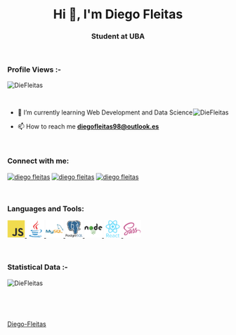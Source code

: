 <h1 align="center">Hi 👋, I'm Diego Fleitas</h1>
<h3 align="center">Student at UBA</h3>

<br>

<p align="right"> <h3>Profile Views :-</h3> <img src="https://komarev.com/ghpvc/?username=DieFleitas&label=Profile%20views&color=0e75b6&style=flat"
    alt="DieFleitas" /> 
  </p>

<br>

<p><img align="right" src="https://github.com/Adam-pw/Adam-pw/blob/main/animation_500_kxa883sd.gif" alt="DieFleitas" /></p>


- 🌱 I’m currently learning Web Development and Data Science

- 📫 How to reach me **diegofleitas98@outlook.es**


<br>

<h3 align="left">Connect with me:</h3>
<p align="left">
  <a href="https://www.linkedin.com/in/diego-fleitas250698/" target="blank"><img align="center"
      src="https://raw.githubusercontent.com/rahuldkjain/github-profile-readme-generator/master/src/images/icons/Social/linked-in-alt.svg"
      alt="diego fleitas" height="30" width="40" /></a>
  <a href="https://www.hackerrank.com/fleitasdiegoari1" target="blank"><img align="center"
      src="https://raw.githubusercontent.com/rahuldkjain/github-profile-readme-generator/master/src/images/icons/Social/hackerrank.svg"
      alt="diego fleitas" height="30" width="40" /></a>
 <a href="https://twitter.com/_DFleiitas" target="blank"><img align="center"
      src="https://raw.githubusercontent.com/rahuldkjain/github-profile-readme-generator/master/src/images/icons/Social/twitter.svg"
      alt="diego fleitas" height="30" width="40" /></a>
</p>

<br>

<h3 align="left">Languages and Tools:</h3>
<p align="left">
  <a href="https://developer.mozilla.org/en-US/docs/Web/JavaScript" target="_blank"
    rel="noreferrer"> <img
      src="https://raw.githubusercontent.com/devicons/devicon/master/icons/javascript/javascript-original.svg"
      alt="javascript" width="40" height="40" /> 
  </a>
    <a href="https://www.java.com" target="_blank" rel="noreferrer"> <img src="https://raw.githubusercontent.com/devicons/devicon/master/icons/java/java-original.svg" alt="java" width="40" height="40"/> </a>
  <a href="https://www.mysql.com/" target="_blank" rel="noreferrer"> 
    <img
      src="https://raw.githubusercontent.com/devicons/devicon/master/icons/mysql/mysql-original-wordmark.svg"
      alt="mysql" width="40" height="40" /> 
  </a>
  <a href="https://www.postgresql.org/" target="_blank" rel="noreferrer"> 
    <img
      src="https://raw.githubusercontent.com/devicons/devicon/master/icons/postgresql/postgresql-original-wordmark.svg"
      alt="postgresql" width="40" height="40" /> 
  </a>
      <a href="https://nodejs.org" target="_blank" rel="noreferrer"> 
        <img
      src="https://raw.githubusercontent.com/devicons/devicon/master/icons/nodejs/nodejs-original-wordmark.svg"
      alt="nodejs" width="40" height="40" /> 
      </a>
      <a href="https://reactjs.org/" target="_blank" rel="noreferrer"> 
        <img
      src="https://raw.githubusercontent.com/devicons/devicon/master/icons/react/react-original-wordmark.svg"
      alt="react" width="40" height="40" /> 
      </a> 
      <a href="https://sass-lang.com" target="_blank" rel="noreferrer"> 
        <img
      src="https://raw.githubusercontent.com/devicons/devicon/master/icons/sass/sass-original.svg" alt="sass" width="40"
      height="40" /> 
      </a>
      </p>

<br>

<h3>Statistical Data :-</h3>
<p><img align="center"
    src="https://github-readme-stats.vercel.app/api/top-langs?username=DieFleitas&show_icons=true&locale=en&bg_color=0d1117&text_color=ffffff&layout=compact"
    alt="DieFleitas" 
    bg_color=#808080/></p>

<br>

      
<p align="left"> <a href="https://twitter.com/" target="blank"><img
      src="https://img.shields.io/twitter/follow/?logo=twitter&style=for-the-badge" alt="" /></a> </p>

[Diego-Fleitas](https://github.com/DieFleitas)
